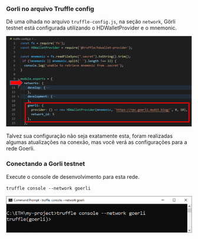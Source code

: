 ### Gorli no arquivo Truffle config

Dê uma olhada no arquivo `truffle-config.js`, 
na seção `network`, 
Görli testnet está configurada utilizando o HDWalletProvider e o mnemonic.

![truffle-config HDWalletProvider mnemonic](../../images/truffle/image-08.png)

Talvez sua configuração não seja exatamente esta, foram realizadas algumas atualizações na conexão, mas você verá as configurações para a rede Goerli.

### Conectando a Gorli testnet

Execute o console de desenvolvimento para esta rede.

```shell
truffle console --network goerli
```

![truffle console network goerli](../../images/truffle/image-09.png)
